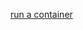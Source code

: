 [run a container](https://open.docker.com/dashboard/extension-tab?extensionId=hackathon&xx=y&image=alpine)
